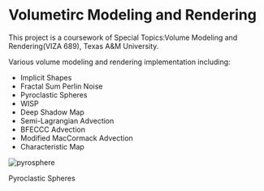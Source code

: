 # Volumetirc Modeling and Rendering

This project is a coursework of Special Topics:Volume Modeling and Rendering(VIZA 689), Texas A&M University.


Various volume modeling and rendering implementation including:

- Implicit Shapes
- Fractal Sum Perlin Noise
- Pyroclastic Spheres
- WISP
- Deep Shadow Map
- Semi-Lagrangian Advection
- BFECCC Advection
- Modified MacCormack Advection
- Characteristic Map

![pyrosphere](https://user-images.githubusercontent.com/44325719/47470241-86d0da00-d7ca-11e8-8e93-db9a780869a9.jpg)

Pyroclastic Spheres

